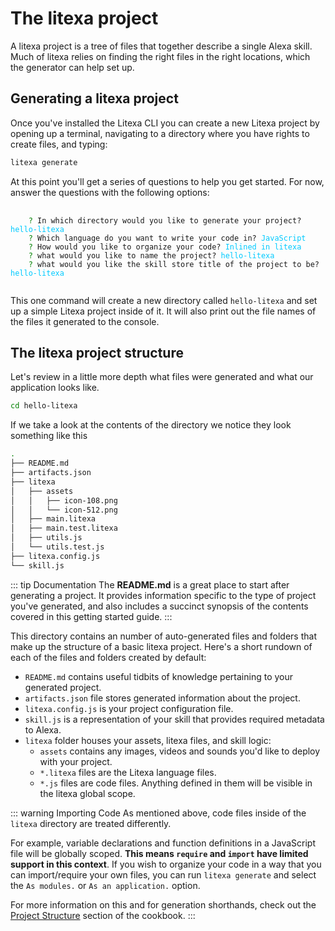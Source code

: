 # The litexa project

A litexa project is a tree of files that together describe a single Alexa skill. Much of litexa
relies on finding the right files in the right locations, which the generator can help set up.


## Generating a litexa project

Once you've installed the Litexa CLI you can create a new Litexa project by opening up a terminal, navigating to
a directory where you have rights to create files, and typing:

```bash
litexa generate
```

At this point you'll get a series of questions to help you get started. For now, answer the questions with the following
options:

<pre style="padding:0">
  <code>
    <span style="color:green">?</span> In which directory would you like to generate your project? <span style="color:#00caff">hello-litexa</span>
    <span style="color:green">?</span> Which language do you want to write your code in? <span style="color:#00caff">JavaScript</span>
    <span style="color:green">?</span> How would you like to organize your code? <span style="color:#00caff">Inlined in litexa</span>
    <span style="color:green">?</span> what would you like to name the project? <span style="color:#00caff">hello-litexa</span>
    <span style="color:green">?</span> what would you like the skill store title of the project to be? <span style="color:#00caff">hello-litexa</span>
  </code>
</pre>

This one command will create a new directory called `hello-litexa` and set up a simple Litexa project inside of it.
It will also print out the file names of the files it generated to the console.




## The litexa project structure

Let's review in a little more depth what files were generated and what our application looks like.

```bash
cd hello-litexa
```

If we take a look at the contents of the directory we notice they look something like this

```bash
.
├── README.md
├── artifacts.json
├── litexa
│   ├── assets
│   │   ├── icon-108.png
│   │   └── icon-512.png
│   ├── main.litexa
│   ├── main.test.litexa
│   ├── utils.js
│   └── utils.test.js
├── litexa.config.js
└── skill.js
```

::: tip Documentation
The **README.md** is a great place to start after generating a project. It provides information specific to the type of project
you've generated, and also includes a succinct synopsis of the contents covered in this getting started guide.
:::

This directory contains an number of auto-generated files and folders that make up the structure of a basic
litexa project. Here's a short rundown of each of the files and folders created by default:

* `README.md` contains useful tidbits of knowledge pertaining to your generated project.
* `artifacts.json` file stores generated information about the project.
* `litexa.config.js` is your project configuration file.
* `skill.js` is a representation of your skill that provides required metadata to Alexa.
* `litexa` folder houses your assets, litexa files, and skill logic:
  * `assets` contains any images, videos and sounds you'd like to deploy with your project.
  * `*.litexa` files are the Litexa language files.
  * `*.js` files are code files. Anything defined in them will be visible in the litexa global scope.

::: warning Importing Code
As mentioned above, code files inside of the `litexa` directory are treated differently.

For example, variable declarations and function definitions in a JavaScript file will be globally scoped. **This means
`require` and `import` have limited support in this context**. If you wish to organize your code in a way that you can
import/require your own files, you can run `litexa generate` and select the `As modules.` or `As an application.` option.

For more information on this and for generation shorthands, check out the [Project Structure](../book/project-structure.md)
section of the cookbook.
:::